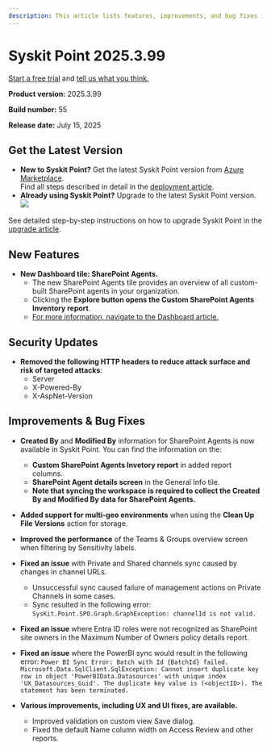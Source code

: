 ```yaml
---
description: This article lists features, improvements, and bug fixes in Syskit Point version 2025.3.99
---
```


# Syskit Point 2025.3.99

[Start a free trial](https://www.syskit.com/products/point/free-trial/) and [tell us what you think.](https://www.syskit.com/company/contact-us/)

**Product version:** 2025.3.99

**Build number:** 55

**Release date:** July 15, 2025

## Get the Latest Version

* **New to Syskit Point?** Get the latest Syskit Point version from [Azure Marketplace](https://azuremarketplace.microsoft.com/en-us/marketplace/apps/syskitltd.syskit\_point).\
 Find all steps described in detail in the [deployment article](../../../set-up-point-data-center/deployment/deploy-syskit-point.md).
* **Already using Syskit Point?** Upgrade to the latest Syskit Point version.\
 [![](https://aka.ms/deploytoazurebutton)](https://portal.azure.com/#create/Microsoft.Template/uri/https%3A%2F%2Fsyskitassetsstorage.blob.core.windows.net%2Fpoint%2FARMTemplates%2FPointUpdateDeploy%2FPointUpdateTemplate.json)

See detailed step-by-step instructions on how to upgrade Syskit Point in the [upgrade article](../../../set-up-point-data-center/deployment/upgrade-syskit-point.md).


## New Features
* **New Dashboard tile: SharePoint Agents.**
  * The new SharePoint Agents tile provides an overview of all custom-built SharePoint agents in your organization.
  * Clicking the **Explore button opens the Custom SharePoint Agents Inventory report**.
  * [For more information, navigate to the Dashboard article.](../../../microsoft365-inventory/explore-your-microsoft-365-dashboard.md#sharepoint-agents)  

## Security Updates
* **Removed the following HTTP headers to reduce attack surface and risk of targeted attacks**:
  * Server
  * X-Powered-By
  * X-AspNet-Version

## Improvements & Bug Fixes

* **Created By** and **Modified By** information for SharePoint Agents is now available in Syskit Point. You can find the information on the:
  * **Custom SharePoint Agents Invetory report** in added report columns.
  * **SharePoint Agent details screen** in the General Info tile.
  * **Note that syncing the workspace is required to collect the Created By and Modified By data for SharePoint Agents.**

* **Added support for multi-geo environments** when using the **Clean Up File Versions** action for storage.

* **Improved the performance** of the Teams & Groups overview screen when filtering by Sensitivity labels.

* **Fixed an issue** with Private and Shared channels sync caused by changes in channel URLs.
  * Unsuccessful sync caused failure of management actions on Private Channels in some cases.
  * Sync resulted in the following error: `SysKit.Point.SPO.Graph.GraphException: channelId is not valid.`

* **Fixed an issue** where Entra ID roles were not recognized as SharePoint site owners in the Maximum Number of Owners policy details report. 

* **Fixed an issue** where the PowerBI sync would result in the following error: 
```Power BI Sync Error: Batch with Id {BatchId} failed. Microsoft.Data.SqlClient.SqlException: Cannot insert duplicate key row in object 'PowerBIData.Datasources' with unique index 'UX_Datasources_Guid'. The duplicate key value is (<objectID>). The statement has been terminated.```

* **Various improvements, including UX and UI fixes, are available.**
  * Improved validation on custom view Save dialog.
  * Fixed the default Name column width on Access Review and other reports.
